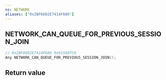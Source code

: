 ```yaml
---
ns: NETWORK
aliases: ["0x2BF66D2E7414F686"]
---
```

## NETWORK_CAN_QUEUE_FOR_PREVIOUS_SESSION_JOIN

```c
// 0x2BF66D2E7414F686 0x9156EFC0
Any NETWORK_CAN_QUEUE_FOR_PREVIOUS_SESSION_JOIN();
```


## Return value
